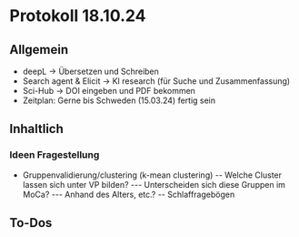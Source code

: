 # Protokoll 18.10.24
## Allgemein
- deepL -> Übersetzen und Schreiben
- Search agent & Elicit -> KI research (für Suche und Zusammenfassung)
- Sci-Hub -> DOI eingeben und PDF bekommen
- Zeitplan: Gerne bis Schweden (15.03.24) fertig sein
## Inhaltlich
### Ideen Fragestellung
- Gruppenvalidierung/clustering (k-mean clustering)
-- Welche Cluster lassen sich unter VP bilden?
--- Unterscheiden sich diese Gruppen im MoCa?
--- Anhand des Alters, etc.?
-- Schlaffragebögen
## To-Dos
